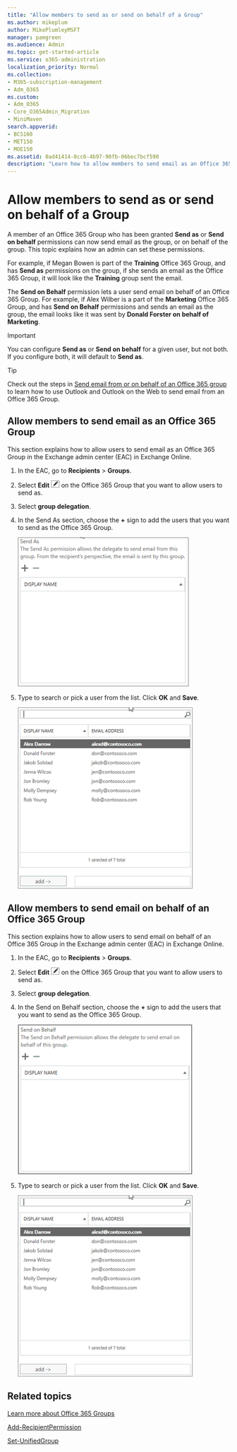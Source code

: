 ```yaml
---
title: "Allow members to send as or send on behalf of a Group"
ms.author: mikeplum
author: MikePlumleyMSFT
manager: pamgreen
ms.audience: Admin
ms.topic: get-started-article
ms.service: o365-administration
localization_priority: Normal
ms.collection: 
- M365-subscription-management 
- Adm_O365
ms.custom:
- Adm_O365
- Core_O365Admin_Migration
- MiniMaven
search.appverid:
- BCS160
- MET150
- MOE150
ms.assetid: 0ad41414-0cc6-4b97-90fb-06bec7bcf590
description: "Learn how to allow members to send email as an Office 365 Group or send email on behalf of an Office 365 Group."
---
```


# Allow members to send as or send on behalf of a Group

A member of an Office 365 Group who has been granted **Send as** or **Send on behalf** permissions can now send email as the group, or on behalf of the group. This topic explains how an admin can set these permissions.
  
For example, if Megan Bowen is part of the **Training** Office 365 Group, and has **Send as** permissions on the group, if she sends an email as the Office 365 Group, it will look like the **Training** group sent the email. 
  
The **Send on Behalf** permission lets a user send email on behalf of an Office 365 Group. For example, if Alex Wilber is a part of the **Marketing** Office 365 Group, and has **Send on Behalf** permissions and sends an email as the group, the email looks like it was sent by **Donald Forster on behalf of Marketing**.

> [!IMPORTANT]
> You can configure **Send as** or **Send on behalf** for a given user, but not both. If you configure both, it will default to **Send as**.

> [!TIP]
> Check out the steps in [Send email from or on behalf of an Office 365 group](https://support.office.com/article/0f4964af-aec6-484b-a65c-0434df8cdb6b.aspx) to learn how to use Outlook and Outlook on the Web to send email from an Office 365 Group.
    
## Allow members to send email as an Office 365 Group

This section explains how to allow users to send email as an Office 365 Group in the Exchange admin center (EAC) in Exchange Online.
  
1. In the EAC, go to **Recipients** \> **Groups**.
    
2. Select **Edit**  ![Edit group icon](../media/0cfcb590-dc51-4b4f-9276-bb2ce300d87e.png) on the Office 365 Group that you want to allow users to send as. 
    
3. Select **group delegation**.
    
4. In the Send As section, choose the **+** sign to add the users that you want to send as the Office 365 Group. 
    
    ![Choose the plus sign to add the users that you want to send as the Office 365 Group](../media/1df167f6-1eff-4f98-9ecd-4230fab46557.png)
  
5. Type to search or pick a user from the list. Click **OK** and **Save**.
    
    ![Type to search or pick a user from the list](../media/522919cf-664c-4a25-8076-c51c8c9fbe43.png)
  
## Allow members to send email on behalf of an Office 365 Group

This section explains how to allow users to send email on behalf of an Office 365 Group in the Exchange admin center (EAC) in Exchange Online.
  
1. In the EAC, go to **Recipients** \> **Groups**.
    
2. Select **Edit** ![Edit group icon](../media/0cfcb590-dc51-4b4f-9276-bb2ce300d87e.png) on the Office 365 Group that you want to allow users to send as. 
    
3. Select **group delegation**.
    
4. In the Send on Behalf section, choose the **+** sign to add the users that you want to send as the Office 365 Group. 
    
    ![choose the plus sign to add the users that you want to send as the Office 365 Group](../media/2bae0579-8907-4d6b-8920-ddd6555897b4.png)
  
5. Type to search or pick a user from the list. Click **OK** and **Save**.
    
    ![Type to search or pick a user from the list](../media/522919cf-664c-4a25-8076-c51c8c9fbe43.png)

## Related topics

[Learn more about Office 365 Groups](https://support.office.com/article/3f780e8e-61aa-4287-830d-ff6209cbc192.aspx)

[Add-RecipientPermission](https://go.microsoft.com/fwlink/p/?LinkId=723960)

[Set-UnifiedGroup](https://go.microsoft.com/fwlink/p/?LinkId=616189)
